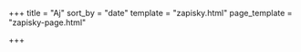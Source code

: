 +++
title = "Aj"
sort_by = "date"
template = "zapisky.html"
page_template = "zapisky-page.html"

+++
